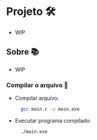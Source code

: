 # Projeto 🛠️

- WIP

## Sobre 📚

- WIP

### Compilar o arquivo 🌟

- Compilar arquivo:

    ```bash
      gcc main.c -o main.exe
    ```

- Executar programa compilado:

    ```bash
      ./main.exe
    ```
